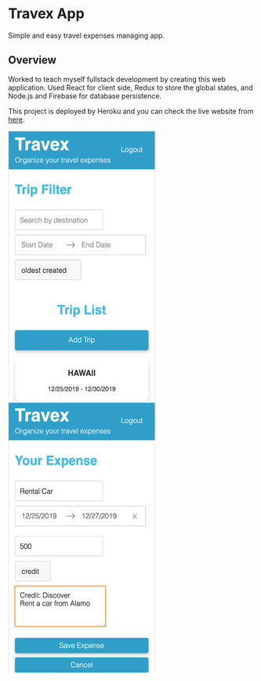 # Travex App

Simple and easy travel expenses managing app.

## Overview

Worked to teach myself fullstack development by creating this web application. Used React for client side, Redux to store the global states, and Node.js and Firebase for database persistence. 

This project is deployed by Heroku and you can check the live website from [here](https://travex-app.herokuapp.com).

<img src="/public/images/SC1.png" alt="sc1" title="mobile1" width="300" height="550" /> <img src="/public/images/Sc2.png" alt="sc2" title="mobile2" width="300" height="550" />
